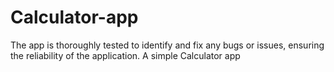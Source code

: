 # Calculator-app
The app is thoroughly tested to identify and fix any bugs or issues, ensuring the reliability of the application.
A simple Calculator app
